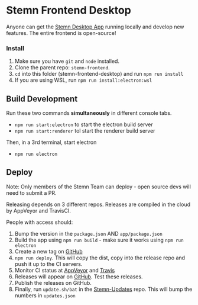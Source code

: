 # Stemn Frontend Desktop

Anyone can get the [Stemn Desktop App](https://stemn.com/download) running locally and develop new features. The entire frontend is open-source!

### Install
1. Make sure you have `git` and `node` installed.
2. Clone the parent repo: `stemn-frontend`.
3. `cd` into this folder (stemn-frontend-desktop) and run `npm run install`
4. If you are using WSL, run `npm run install:electron:wsl`

## Build Development

Run these two commands __simultaneously__ in different console tabs.

* `npm run start:electron` to start the electron build server
* `npm run start:renderer` tol start the renderer build server

Then, in a 3rd terminal, start electron

* `npm run electron`

## Deploy

Note:
Only members of the Stemn Team can deploy - open source devs will need to submit a PR.

Releasing depends on 3 different repos.
Releases are compiled in the cloud by AppVeyor and TravisCI.

People with access should:

1. Bump the version in the `package.json` AND `app/package.json`
2. Build the app using `npm run build` - make sure it works using `npm run electron`
3. Create a new tag on [GitHub](https://github.com/Stemn/Stemn-Desktop/releases)
4. `npm run deploy`. This will copy the dist, copy into the release repo and push it up to the CI servers.
5. Monitor CI status at [AppVeyor](https://ci.appveyor.com/project/MrBlenny/stemn-desktop) and [Travis](https://travis-ci.org/Stemn/Stemn-Desktop)
6. Releases will appear on [GitHub](https://github.com/Stemn/Stemn-Desktop/releases). Test these releases.
7. Publish the releases on GitHub.
8. Finally, run `update.sh/bat` in the [Stemn-Updates](https://github.com/Stemn/Stemn-Updates) repo. This will bump the numbers in `updates.json`

